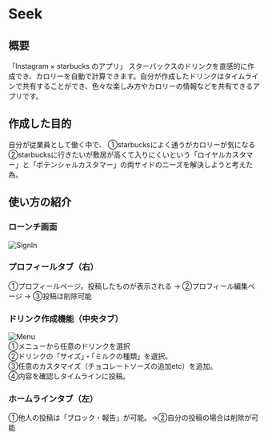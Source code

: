 # Seek
## 概要
「Instagram × starbucks のアプリ」
スターバックスのドリンクを直感的に作成でき、カロリーを自動で計算できます。自分が作成したドリンクはタイムラインで共有することができ、色々な楽しみ方やカロリーの情報などを共有できるアプリです。

## 作成した目的
自分が従業員として働く中で、
①starbucksによく通うがカロリーが気になる　　
②starbucksに行きたいが敷居が高くて入りにくいという「ロイヤルカスタマー」と「ポテンシャルカスタマー」の両サイドのニーズを解決しようと考えた為。

## 使い方の紹介

### ローンチ画面  
![SignIn](https://user-images.githubusercontent.com/75295738/112592184-ea064100-8e48-11eb-9b89-8015b0639fff.gif)


### プロフィールタブ（右）
①プロフィールページ。投稿したものが表示される → ②プロフィール編集ページ → ③投稿は削除可能  

### ドリンク作成機能（中央タブ）
![Menu](https://user-images.githubusercontent.com/75295738/112592605-9516fa80-8e49-11eb-9876-be964d47e36a.gif)  
①メニューから任意のドリンクを選択  
②ドリンクの「サイズ」・「ミルクの種類」を選択。  
③任意のカスタマイズ（チョコレートソーズの追加etc）を追加。  
④内容を確認しタイムラインに投稿。

### ホームラインタブ（左）
①他人の投稿は「ブロック・報告」が可能。→②自分の投稿の場合は削除が可能  






